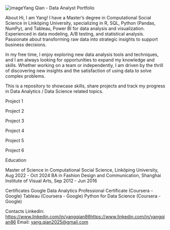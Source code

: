 ![image](https://github.com/user-attachments/assets/6cfb412b-e077-4267-8a3a-6388ae3bd66f)Yang Qian - Data Analyst Portfolio

About
Hi, I am Yang! I have a Master’s degree in Computational Social Science in Linköping University, specializing in R, SQL, Python (Pandas, NumPy), and Tableau, Power BI for data analysis and visualization. Experienced in data modeling, A/B testing, and statistical analysis. Passionate about transforming raw data into strategic insights to support business decisions.

In my free time, I enjoy exploring new data analysis tools and techniques, and I am always looking for opportunities to expand my knowledge and skills. Whether working on a team or independently, I am driven by the thrill of discovering new insights and the satisfaction of using data to solve complex problems.

This is a repository to showcase skills, share projects and track my progress in Data Analytics / Data Science related topics.

Project 1

Project 2

Project 3

Project 4

Project 5

Project 6

Education

Master of Science in Computational Social Science, Linköping University, Aug 2022 - Oct 2024
BA in Fashion Design and Communication, Shanghai Institute of Visual Arts, Sep 2012 - Jun 2016

Certificates
Google Data Analytics Professional Certificate (Coursera - Google)
Tableau (Coursera - Google)
Python for Data Science (Coursera - Google)

Contacts
Linkedin: https://www.linkedin.com/in/yangqian86https://www.linkedin.com/in/yangqian86
Email: yang.qian2025@gmail.com
